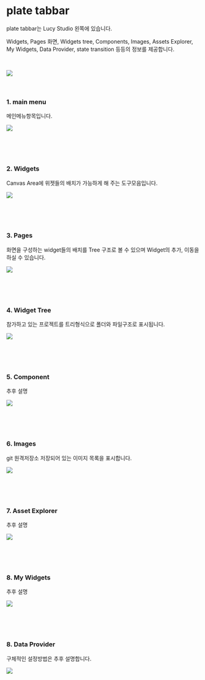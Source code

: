 # plate tabbar

plate tabbar는 Lucy Studio 왼쪽에 있습니다.

Widgets, Pages 화면, Widgets tree, Components, Images, Assets Explorer, My Widgets, Data Provider, state transition 등등의 정보를 제공합니다.

<br />


![](../../assets/plate_tabbar/plate_tabbar1.png)
<br />
<br />
<br />

### 1. main menu

메인메뉴항목입니다.

![](../../assets/plate_tabbar/main_menu.png)

<br />
<br />
<br />

### 2. Widgets

Canvas Area에 위젯들의 배치가 가능하게 해 주는 도구모음입니다.

![](../../assets/plate_tabbar/widgets.png)

<br />
<br />
<br />

### 3. Pages

화면을 구성하는 widget들의 배치를 Tree 구조로 볼 수 있으며 Widget의 추가, 이동을 하실 수 있습니다.

![](../../assets/plate_tabbar/pages.png)


<br />
<br />
<br />

### 4. Widget Tree

 참가하고 있는 프로젝트를 트리형식으로 폴더와 파일구조로 표시됩니다.

![](../../assets/plate_tabbar/pages.png)


<br />
<br />
<br />

### 5. Component

추후 설명

![](../../assets/plate_tabbar/component.png)

<br />
<br />
<br />

### 6. Images

git 원격저장소 저장되어 있는 이미지 목록을 표시합니다.

![](../../assets/plate_tabbar/images.png)


<br />
<br />
<br />

### 7. Asset Explorer

추후 설명

![](../../assets/plate_tabbar/asset_explorer.png)


<br />
<br />
<br />

### 8. My Widgets

추후 설명

![](../../assets/plate_tabbar/my_widgets.png)

<br />
<br />
<br />

 
### 8. Data Provider

구체적인 설정방법은 추후 설명합니다.

![](../../assets/plate_tabbar/my_widgets.png)






